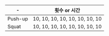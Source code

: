 | - 	| 횟수 or 시간 	|
|------	|-----	|
| Push-up  	| 10, 10, 10, 10, 10, 10, 10, 10 |
| Squat  	| 10, 10, 10, 10, 10, 10, 10, 10 |